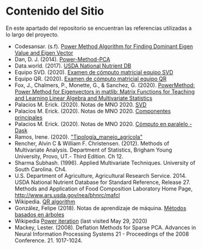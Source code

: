 # Contenido del Sitio

En este apartado del repositorio se encuentran las referencias utilizadas a lo largo del proyecto.

- Codesansar. (s.f). [Power Method Algorithm for Finding Dominant Eigen Value and Eigen Vector](https://www.codesansar.com/numerical-methods/power-method-algorithm-for-finding-dominant-eigen-value-and-eigen-vector.htm)
- Dan, D. J. (2014). [Power-Method-PCA](https://github.com/dianejdan/Power-Method-PCA/blob/master/power-pca.py)
- Data.world. (2017). [USDA National Nutrient DB](https://data.world/craigkelly/usda-national-nutrient-db)
- Equipo SVD. (2020). [Examen de cómputo matricial equipo SVD](https://github.com/mno-2020-gh-classroom/ex-modulo-3-comp-matricial-svd-czammar)
- Equipo QR. (2020). [Examen de cómputo matricial equipo QR](https://github.com/mno-2020-gh-classroom/ex-modulo-3-comp-matricial-qr-dapivei)
- Fox, J., Chalmers, P., Monette, G., & Sanchez, G. (2020). [PowerMethod: Power Method for Eigenvectors in matlib: Matrix Functions for Teaching and Learning Linear Algebra and Multivariate Statistics](https://rdrr.io/cran/matlib/man/powerMethod.html)
- Palacios M. Erick. (2020). Notas de MNO 2020. [SVD](https://github.com/ITAM-DS/analisis-numerico-computo-cientifico/blob/master/temas/III.computo_matricial/3.3.d.SVD.ipynb)
- Palacios M. Erick. (2020). Notas de MNO 2020. [Componentes principales](https://github.com/ITAM-DS/analisis-numerico-computo-cientifico/blob/master/temas/IV.optimizacion_convexa_y_machine_learning/4.3.Componentes_principales_Python.ipynb)
- Palacios M. Erick. (2020). Notas de MNO 2020. [Cómputo en paralelo - Dask](https://github.com/ITAM-DS/analisis-numerico-computo-cientifico/blob/master/temas/II.computo_paralelo/2.2.Python_dask.ipynb)
- Ramos, Irene. (2020). ["Tipología_manejo_agrícola"](https://github.com/iramosp/tesis-paisajes/blob/master/Tipologia_manejo_agricola.ipynb)
- Rencher, Alvin C & William F. Christensen. (2012). Methods of Multivariate Analysis. Department of Statistics, Brigham Young University, Provo, UT.- Third Edition. Ch 12.
- Sharma Subhash. (1996). Applied Multivariate Techniques. University of South Carolina. Ch4.
- U.S. Department of Agriculture, Agricultural Research Service. 2014. USDA National Nutrient Database for Standard Reference, Release 27. Methods and Application of Food Composition Laboratory Home Page, http://www.ars.usda.gov/nea/bhnrc/mafcl
- Wikipedia. [QR algorithm](https://en.wikipedia.org/w/index.php?title=QR_algorithm&oldid=956468981)
- González, Felipe (2018). Notas de aprendizaje de máquina. [Métodos basados en árboles](https://felipegonzalez.github.io/aprendizaje-maquina-mcd-2018/metodos-basados-en-arboles.html#arboles-para-regresion-y-clasificacion.)
- Wikipedia [Power iteration](https://en.wikipedia.org/w/index.php?title=Power_iteration&oldid=957783806) (last visited May 29, 2020)
- Mackey, Lester. (2008). Deflation Methods for Sparse PCA. Advances in Neural Information Processing Systems 21 - Proceedings of the 2008 Conference. 21. 1017-1024. 
